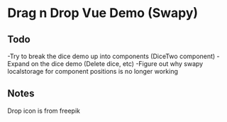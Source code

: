 # Drag n Drop Vue Demo (Swapy)

## Todo

-Try to break the dice demo up into components (DiceTwo component)
-Expand on the dice demo (Delete dice, etc)
-Figure out why swapy localstorage for component positions is no longer working

## Notes

Drop icon is from freepik
